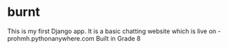 # burnt
This is my first Django app.
It is a basic chatting website which is live on - prohmh.pythonanywhere.com
Built in Grade 8
